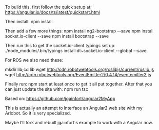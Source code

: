 To build this, first follow the quick setup at:
https://angular.io/docs/ts/latest/quickstart.html

Then install:
npm install

Then add a few more things:
npm install ng2-bootstrap --save
npm install socket.io-client --save
npm install bootstrap --save

Then run this to get the socket.io-client typings set up:
./node_modules/.bin/typings install dt~socket.io-client --global --save

For ROS we also need these:

mkdir lib;cd lib
wget http://cdn.robotwebtools.org/roslibjs/current/roslib.js
wget http://cdn.robotwebtools.org/EventEmitter2/0.4.14/eventemitter2.js

Finally run:
npm start
at least once to get it all put together.
After that you can just update the site with:
npm run tsc

Based on:
https://github.com/jgainfort/angular2MyApp

This is actually an attempt to interface an Angular2 web site with my Arlobot. So it is very specialized.

Maybe I'll fork and rebuilt jgainfort's example to work with a Angular now.
